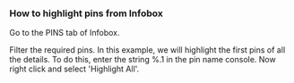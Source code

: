 ### How to highlight pins from Infobox

Go to the PINS tab of Infobox.

Filter the required pins. In this example, we will highlight the first pins of all the details. To do this, enter the string %.1 in the pin name console. Now right click and select 'Highlight All'.


